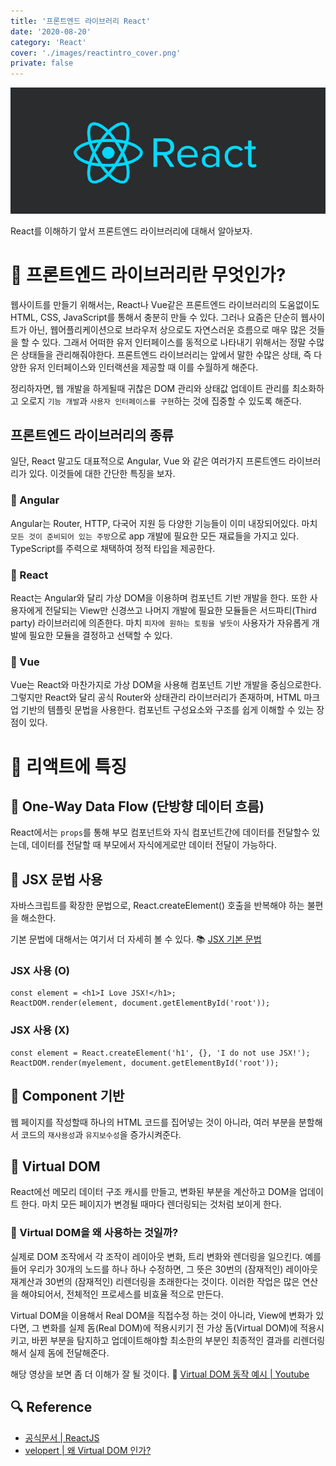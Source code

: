 ```yaml
---
title: '프론트엔드 라이브러리 React'
date: '2020-08-20'
category: 'React'
cover: './images/reactintro_cover.png'
private: false
---
```


<center><img src="./images/reactintro_1.png" alt="reactintro_1"/></center>

React를 이해하기 앞서 프론트엔드 라이브러리에 대해서 알아보자.

# 🍪 프론트엔드 라이브러리란 무엇인가?

웹사이트를 만들기 위해서는, React나 Vue같은 프론트엔드 라이브러리의 도움없이도 HTML, CSS, JavaScript를 통해서 충분히 만들 수 있다. 그러나 요즘은 단순히 웹사이트가 아닌, 웹어플리케이션으로 브라우저 상으로도 자연스러운 흐름으로 매우 많은 것들을 할 수 있다. 그래서 어떠한 유저 인터페이스를 동적으로 나타내기 위해서는 정말 수많은 상태들을 관리해줘야한다. 프론트엔드 라이브러리는 앞에서 말한 수많은 상태, 즉 다양한 유저 인터페이스와 인터랙션을 제공할 때 이를 수월하게 해준다.

정리하자면, 웹 개발을 하게될때 귀찮은 DOM 관리와 상태값 업데이트 관리를 최소화하고 오로지 `기능 개발`과 `사용자 인터페이스를 구현`하는 것에 집중할 수 있도록 해준다.

## 프론트엔드 라이브러리의 종류

일단, React 말고도 대표적으로 Angular, Vue 와 같은 여러가지 프론트엔드 라이브러리가 있다. 이것들에 대한 간단한 특징을 보자.

### 🔖 Angular

Angular는 Router, HTTP, 다국어 지원 등 다양한 기능들이 이미 내장되어있다. 마치 `모든 것이 준비되어 있는 주방`으로 app 개발에 필요한 모든 재료들을 가지고 있다. TypeScript를 주력으로 채택하여 정적 타입을 제공한다.

### 🔖 React

React는 Angular와 달리 가상 DOM을 이용하며 컴포넌트 기반 개발을 한다. 또한 사용자에게 전달되는 View만 신경쓰고 나머지 개발에 필요한 모듈들은 서드파티(Third party) 라이브러리에 의존한다. 마치 `피자에 원하는 토핑을 넣듯이` 사용자가 자유롭게 개발에 필요한 모듈을 결정하고 선택할 수 있다.

### 🔖 Vue

Vue는 React와 마찬가지로 가상 DOM을 사용해 컴포넌트 기반 개발을 중심으로한다. 그렇지만 React와 달리 공식 Router와 상태관리 라이브러리가 존재하며, HTML 마크업 기반의 템플릿 문법을 사용한다. 컴포넌트 구성요소와 구조를 쉽게 이해할 수 있는 장점이 있다.

# 🍪 리액트에 특징

## 📖 One-Way Data Flow (단방향 데이터 흐름)

React에서는 `props`를 통해 부모 컴포넌트와 자식 컴포넌트간에 데이터를 전달할수 있는데, 데이터를 전달할 때 부모에서 자식에게로만 데이터 전달이 가능하다.

## 📖 JSX 문법 사용

자바스크립트를 확장한 문법으로, React.createElement() 호출을 반복해야 하는 불편을 해소한다.

기본 문법에 대해서는 여기서 더 자세히 볼 수 있다. 📚 [JSX 기본 문법](https://react-anyone.vlpt.us/03.html)

### JSX 사용 (O)

```
const element = <h1>I Love JSX!</h1>;
ReactDOM.render(element, document.getElementById('root'));
```

### JSX 사용 (X)

```
const element = React.createElement('h1', {}, 'I do not use JSX!');
ReactDOM.render(myelement, document.getElementById('root'));
```

## 📖 Component 기반

웹 페이지를 작성할때 하나의 HTML 코드를 집어넣는 것이 아니라, 여러 부분을 분할해서 코드의 `재사용성`과 `유지보수성`을 증가시켜준다.

## 📖 Virtual DOM

React에선 메모리 데이터 구조 캐시를 만들고, 변화된 부분을 계산하고 DOM을 업데이트 한다. 마치 모든 페이지가 변경될 때마다 렌더링되는 것처럼 보이게 한다.

### 🤔 Virtual DOM을 왜 사용하는 것일까?

실제로 DOM 조작에서 각 조작이 레이아웃 변화, 트리 변화와 렌더링을 일으킨다. 예를 들어 우리가 30개의 노드를 하나 하나 수정하면, 그 뜻은 30번의 (잠재적인) 레이아웃 재계산과 30번의 (잠재적인) 리렌더링을 초래한다는 것이다. 이러한 작업은 많은 연산을 해야되어서, 전체적인 프로세스를 비효율 적으로 만든다.

Virtual DOM을 이용해서 Real DOM을 직접수정 하는 것이 아니라, View에 변화가 있다면, 그 변화를 실제 돔(Real DOM)에 적용시키기 전 가상 돔(Virtual DOM)에 적용시키고, 바뀐 부분을 탐지하고 업데이트해야할 최소한의 부분인 최종적인 결과를 리렌더링해서 실제 돔에 전달해준다.

해당 영상을 보면 좀 더 이해가 잘 될 것이다. 🎥 [Virtual DOM 동작 예시 | Youtube](https://www.youtube.com/watch?v=muc2ZF0QIO4&feature=youtu.be)

## 🔍 Reference

- [공식문서 | ReactJS](https://ko.reactjs.org/docs/)
- [velopert | 왜 Virtual DOM 인가?](https://velopert.com/3236)
